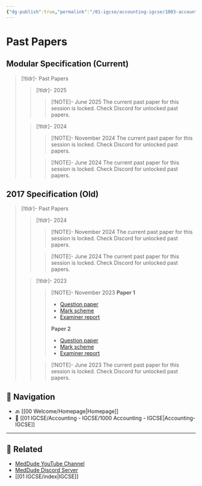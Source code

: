 ```yaml
---
{"dg-publish":true,"permalink":"/01-igcse/accounting-igcse/1003-accounting-pastpapers/","created":"2025-06-16T07:41:49.344+03:00","updated":"2025-06-19T04:34:39.809+03:00"}
---
```


# Past Papers

## Modular Specification (Current)

> [!tldr]- Past Papers
> > [!tldr]- 2025
> > > [!NOTE]- June 2025
> > > The current past paper for this session is locked. Check Discord for unlocked past papers.
>
> > [!tldr]- 2024
> > > [!NOTE]- November 2024
> >> The current past paper for this session is locked. Check Discord for unlocked past papers.
> >
> > > [!NOTE]- June 2024
> > > The current past paper for this session is locked. Check Discord for unlocked past papers.
## 2017 Specification (Old)

> [!tldr]- Past Papers
> > [!tldr]- 2024
> > > [!NOTE]- November 2024
> > > The current past paper for this session is locked. Check Discord for unlocked past papers.
> >
> > > [!NOTE]- June 2024
> > > The current past paper for this session is locked. Check Discord for unlocked past papers.
> 
> > [!tldr]- 2023
> > > [!NOTE]- November 2023
> > > **Paper 1**
> > > - [Question paper](https://qualifications.pearson.com/content/dam/pdf/International-GCSE/Accounting/2017/Exam-materials/4ac1-01-que-20231103.pdf)
> > > - [Mark scheme](https://qualifications.pearson.com/content/dam/pdf/International-GCSE/Accounting/2017/Exam-materials/4ac1-01-rms-20240125.pdf)
> > > - [Examiner report](https://qualifications.pearson.com/content/dam/pdf/International-GCSE/Accounting/2017/Exam-materials/4ac1-01-pef-20240125.pdf)
> > >
> > > **Paper 2**
> > > - [Question paper](https://qualifications.pearson.com/content/dam/pdf/International-GCSE/Accounting/2017/Exam-materials/4ac1-02-que-20231121.pdf)
> > > - [Mark scheme](https://qualifications.pearson.com/content/dam/pdf/International-GCSE/Accounting/2017/Exam-materials/4ac1-02-rms-20240125.pdf)
> > > - [Examiner report](https://qualifications.pearson.com/content/dam/pdf/International-GCSE/Accounting/2017/Exam-materials/4ac1-02-pef-20240125.pdf)
> >
> > > [!NOTE]- June 2023
> > > The current past paper for this session is locked. Check Discord for unlocked past papers.
## 🧭 Navigation

- 🔙 [[00 Welcome/Homepage\|Homepage]]
- 📁 [[01 IGCSE/Accounting - IGCSE/1000 Accounting - IGCSE\|Accounting-IGCSE]]

---

## 🔗 Related

- [MedDude YouTube Channel](https://www.youtube.com/@MedDudee)
- [MedDude Discord Server](https://discord.com/invite/gQw6Smx8nX)
- [[01 IGCSE/index\|IGCSE]]
